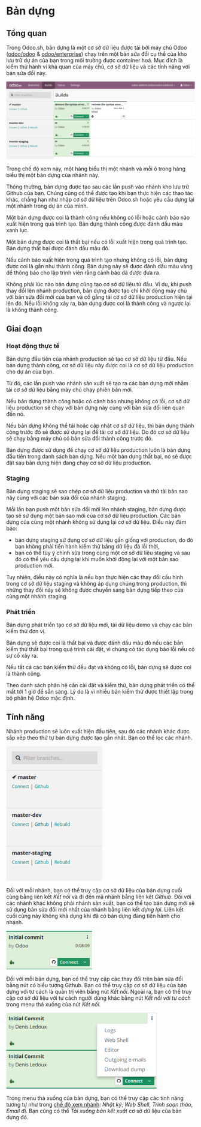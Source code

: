 <a id="odoosh-gettingstarted-builds"></a>

# Bản dựng

## Tổng quan

Trong Odoo.sh, bản dựng là một cơ sở dữ liệu được tải bởi máy chủ Odoo ([odoo/odoo](https://github.com/odoo/odoo) & [odoo/enterprise](https://github.com/odoo/enterprise)) chạy trên một bản sửa đổi cụ thể của kho lưu trữ dự án của bạn trong môi trường được container hoá. Mục đích là kiểm thử hành vi khả quan của máy chủ, cơ sở dữ liệu và các tính năng với bản sửa đổi này.

![image](builds/interface-builds.png)

Trong chế độ xem này, một hàng biểu thị một nhánh và mỗi ô trong hàng biểu thị một bản dựng của nhánh này.

Thông thường, bản dựng được tạo sau các lần push vào nhánh kho lưu trữ Github của bạn. Chúng cũng có thể được tạo khi bạn thực hiện các thao tác khác, chẳng hạn như nhập cơ sở dữ liệu trên Odoo.sh hoặc yêu cầu dựng lại một nhánh trong dự án của mình.

Một bản dựng được coi là thành công nếu không có lỗi hoặc cảnh báo nào xuất hiện trong quá trình tạo. Bản dựng thành công được đánh dấu màu xanh lục.

Một bản dựng được coi là thất bại nếu có lỗi xuất hiện trong quá trình tạo. Bản dựng thất bại được đánh dấu màu đỏ.

Nếu cảnh báo xuất hiện trong quá trình tạo nhưng không có lỗi, bản dựng được coi là gần như thành công. Bản dựng này sẽ được đánh dấu màu vàng để thông báo cho lập trình viên rằng cảnh báo đã được đưa ra.

Không phải lúc nào bản dựng cũng tạo cơ sở dữ liệu từ đầu. Ví dụ, khi push thay đổi lên nhánh production, bản dựng được tạo chỉ khởi động máy chủ với bản sửa đổi mới của bạn và cố gắng tải cơ sở dữ liệu production hiện tại lên đó. Nếu lỗi không xảy ra, bản dựng được coi là thành công và ngược lại là không thành công.

## Giai đoạn

### Hoạt động thực tế

Bản dựng đầu tiên của nhánh production sẽ tạo cơ sở dữ liệu từ đầu. Nếu bản dựng thành công, cơ sở dữ liệu này được coi là cơ sở dữ liệu production cho dự án của bạn.

Từ đó, các lần push vào nhánh sản xuất sẽ tạo ra các bản dựng mới nhằm tải cơ sở dữ liệu bằng máy chủ chạy phiên bản mới.

Nếu bản dựng thành công hoặc có cảnh báo nhưng không có lỗi, cơ sở dữ liệu production sẽ chạy với bản dựng này cùng với bản sửa đổi liên quan đến nó.

Nếu bản dựng không thể tải hoặc cập nhật cơ sở dữ liệu, thì bản dựng thành công trước đó sẽ được sử dụng lại để tải cơ sở dữ liệu. Do đó cơ sở dữ liệu sẽ chạy bằng máy chủ có bản sửa đổi thành công trước đó.

Bản dựng được sử dụng để chạy cơ sở dữ liệu production luôn là bản dựng đầu tiên trong danh sách bản dựng. Nếu một bản dựng thất bại, nó sẽ được đặt sau bản dựng hiện đang chạy cơ sở dữ liệu production.

### Staging

Bản dựng staging sẽ sao chép cơ sở dữ liệu production và thử tải bản sao này cùng với các bản sửa đổi của nhánh staging.

Mỗi lần bạn push một bản sửa đổi mới lên nhánh staging, bản dựng được tạo sẽ sử dụng một bản sao mới của cơ sở dữ liệu production. Các bản dựng của cùng một nhánh không sử dụng lại cơ sở dữ liệu. Điều này đảm bảo:

* bản dựng staging sử dụng cơ sở dữ liệu gần giống với production, do đó bạn không phải tiến hành kiểm thử bằng dữ liệu đã lỗi thời,
* bạn có thể tùy ý chỉnh sửa trong cùng một cơ sở dữ liệu staging và sau đó có thể yêu cầu dựng lại khi muốn khởi động lại với một bản sao production mới.

Tuy nhiên, điều này có nghĩa là nếu bạn thực hiện các thay đổi cấu hình trong cơ sở dữ liệu staging và không áp dụng chúng trong production, thì những thay đổi này sẽ không được chuyển sang bản dựng tiếp theo của cùng một nhánh staging.

### Phát triển

Bản dựng phát triển tạo cơ sở dữ liệu mới, tải dữ liệu demo và chạy các bản kiểm thử đơn vị.

Bản dựng sẽ được coi là thất bại và được đánh dấu màu đỏ nếu các bản kiểm thử thất bại trong quá trình cài đặt, vì chúng có tác dụng báo lỗi nếu có sự cố xảy ra.

Nếu tất cả các bản kiểm thử đều đạt và không có lỗi, bản dựng sẽ được coi là thành công.

Theo danh sách phân hệ cần cài đặt và kiểm thử, bản dựng phát triển có thể mất tới 1 giờ để sẵn sàng. Lý do là vì nhiều bản kiểm thử được thiết lập trong bộ phân hệ Odoo mặc định.

## Tính năng

Nhánh production sẽ luôn xuất hiện đầu tiên, sau đó các nhánh khác được sắp xếp theo thứ tự bản dựng được tạo gần nhất. Bạn có thể lọc các nhánh.

![image](builds/interface-builds-branches.png)

Đối với mỗi nhánh, bạn có thể truy cập cơ sở dữ liệu của bản dựng cuối cùng bằng liên kết *Kết nối* và đi đến mã nhánh bằng liên kết *Github*. Đối với các nhánh khác không phải nhánh sản xuất, bạn có thể tạo bản dựng mới sẽ sử dụng bản sửa đổi mới nhất của nhánh bằng liên kết *dựng lại*. Liên kết cuối cùng này không khả dụng khi đã có bản dựng đang tiến hành cho nhánh.

![image](builds/interface-builds-build.png)

Đối với mỗi bản dựng, bạn có thể truy cập các thay đổi trên bản sửa đổi bằng nút có biểu tượng Github. Bạn có thể truy cập cơ sở dữ liệu của bản dựng với tư cách là quản trị viên bằng nút *Kết nối*. Ngoài ra, bạn có thể truy cập cơ sở dữ liệu với tư cách người dùng khác bằng nút *Kết nối với tư cách* trong menu thả xuống của nút *Kết nối*.

<a id="odoosh-gettingstarted-builds-download-dump"></a>
![image](builds/interface-builds-build-dropdown.png)

<a id="odoosh-gettingstarted-builds-dropdown-menu"></a>

Trong menu thả xuống của bản dựng, bạn có thể truy cập các tính năng tương tự như trong [chế độ xem nhánh](branches.md#odoosh-gettingstarted-branches-tabs): *Nhật ký*, *Web Shell*, *Trình soạn thảo*, *Email đi*. Bạn cũng có thể *Tải xuống bản kết xuất* cơ sở dữ liệu của bản dựng đó.
